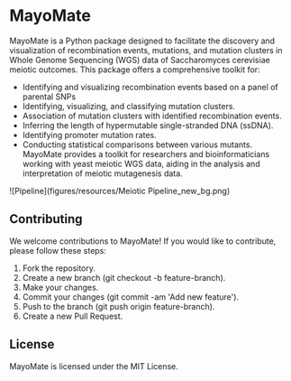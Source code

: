 # MayoMate
MayoMate is a Python package designed to facilitate the discovery and visualization of recombination events, mutations, and mutation clusters in Whole Genome Sequencing (WGS) data of Saccharomyces cerevisiae meiotic outcomes. This package offers a comprehensive toolkit for:

- Identifying and visualizing recombination events based on a panel of parental SNPs
- Identifying, visualizing, and classifying mutation clusters.
- Association of mutation clusters with identified recombination events.
- Inferring the length of hypermutable single-stranded DNA (ssDNA).
- Identifying promoter mutation rates.
- Conducting statistical comparisons between various mutants.
MayoMate provides a toolkit for researchers and bioinformaticians working with yeast meiotic WGS data, aiding in the analysis and interpretation of meiotic mutagenesis data.

![Pipeline](figures/resources/Meiotic Pipeline_new_bg.png)

## Contributing
We welcome contributions to MayoMate! If you would like to contribute, please follow these steps:

1. Fork the repository.
2. Create a new branch (git checkout -b feature-branch).
3. Make your changes.
4. Commit your changes (git commit -am 'Add new feature').
5. Push to the branch (git push origin feature-branch).
6. Create a new Pull Request.

## License
MayoMate is licensed under the MIT License.
